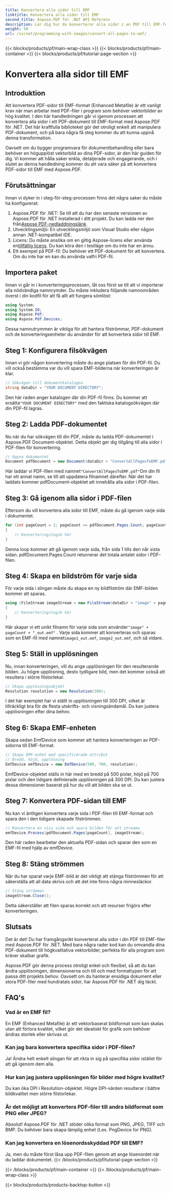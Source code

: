 ```yaml
---
title: Konvertera alla sidor till EMF
linktitle: Konvertera alla sidor till EMF
second_title: Aspose.PDF för .NET API Referens
description: Lär dig hur du konverterar alla sidor i en PDF till EMF-format med Aspose.PDF för .NET med denna detaljerade och SEO-optimerade handledning.
weight: 50
url: /sv/net/programming-with-images/convert-all-pages-to-emf/
---
```


{{< blocks/products/pf/main-wrap-class >}}
{{< blocks/products/pf/main-container >}}
{{< blocks/products/pf/tutorial-page-section >}}

# Konvertera alla sidor till EMF

## Introduktion

Att konvertera PDF-sidor till EMF-format (Enhanced Metafile) är ett vanligt krav när man arbetar med PDF-filer i program som behöver vektorbilder av hög kvalitet. I den här handledningen går vi igenom processen att konvertera alla sidor i ett PDF-dokument till EMF-format med Aspose.PDF för .NET. Det här kraftfulla biblioteket gör det otroligt enkelt att manipulera PDF-dokument, och på bara några få steg kommer du att kunna uppnå denna transformation.

Oavsett om du bygger programvara för dokumentbehandling eller bara behöver en högupplöst vektorbild av dina PDF-sidor, är den här guiden för dig. Vi kommer att hålla saker enkla, detaljerade och engagerande, och i slutet av denna handledning kommer du att vara säker på att konvertera PDF-sidor till EMF med Aspose.PDF.

## Förutsättningar

Innan vi dyker in i steg-för-steg-processen finns det några saker du måste ha konfigurerat:

1.  Aspose.PDF för .NET: Se till att du har den senaste versionen av Aspose.PDF för .NET installerad i ditt projekt. Du kan ladda ner den från[Aspose PDF-nedladdningslänk](https://releases.aspose.com/pdf/net/).
2. Utvecklingsmiljö: En utvecklingsmiljö som Visual Studio eller någon annan .NET-kompatibel IDE.
3.  Licens: Du måste ansöka om en giltig Aspose-licens eller använda en[tillfällig licens](https://purchase.aspose.com/temporary-license/). Du kan köra den i testläge om du inte har en ännu.
4. Ett exempel på PDF-fil: Du behöver ett PDF-dokument för att konvertera. Om du inte har en kan du använda valfri PDF-fil.

## Importera paket

Innan vi går in i konverteringsprocessen, låt oss först se till att vi importerar alla nödvändiga namnrymder. Du måste inkludera följande namnområden överst i din kodfil för att få allt att fungera sömlöst:

```csharp
using System;
using System.IO;
using Aspose.Pdf;
using Aspose.Pdf.Devices;
```

Dessa namnutrymmen är viktiga för att hantera filströmmar, PDF-dokument och de konverteringsenheter du använder för att konvertera sidor till EMF.

## Steg 1: Konfigurera filsökvägen

Innan vi gör någon konvertering måste du ange platsen för din PDF-fil. Du vill också bestämma var du vill spara EMF-bilderna när konverteringen är klar.

```csharp
// Sökvägen till dokumentkatalogen.
string dataDir = "YOUR DOCUMENT DIRECTORY";
```

 Den här raden anger katalogen där din PDF-fil finns. Du kommer att ersätta`"YOUR DOCUMENT DIRECTORY"` med den faktiska katalogsökvägen där din PDF-fil lagras.

## Steg 2: Ladda PDF-dokumentet

Nu när du har sökvägen till din PDF, måste du ladda PDF-dokumentet i Aspose.PDF Document-objektet. Detta objekt ger dig tillgång till alla sidor i PDF-filen för konvertering.

```csharp
// Öppna dokumentet
Document pdfDocument = new Document(dataDir + "ConvertAllPagesToEMF.pdf");
```

 Här laddar vi PDF-filen med namnet`"ConvertAllPagesToEMF.pdf"`Om din fil har ett annat namn, se till att uppdatera filnamnet därefter. När det har laddats kommer pdfDocument-objektet att innehålla alla sidor i PDF-filen.

## Steg 3: Gå igenom alla sidor i PDF-filen

Eftersom du vill konvertera alla sidor till EMF, måste du gå igenom varje sida i dokumentet.

```csharp
for (int pageCount = 1; pageCount <= pdfDocument.Pages.Count; pageCount++)
{
    // Konverteringslogik här
}
```

Denna loop kommer att gå igenom varje sida, från sida 1 tills den når sista sidan. pdfDocument.Pages.Count returnerar det totala antalet sidor i PDF-filen.

## Steg 4: Skapa en bildström för varje sida

För varje sida i slingan måste du skapa en ny bildfilström där EMF-bilden kommer att sparas.

```csharp
using (FileStream imageStream = new FileStream(dataDir + "image" + pageCount + "_out" + ".emf", FileMode.Create))
{
    // Konverteringslogik här
}
```

 Här skapar vi ett unikt filnamn för varje sida som använder`"image" + pageCount + "_out.emf"` . Varje sida kommer att konverteras och sparas som en EMF-fil med namnet`image1_out.emf`, `image2_out.emf`, och så vidare.

## Steg 5: Ställ in upplösningen

Nu, innan konverteringen, vill du ange upplösningen för den resulterande bilden. Ju högre upplösning, desto tydligare bild, men det kommer också att resultera i större filstorlekar.

```csharp
// Skapa upplösningsobjekt
Resolution resolution = new Resolution(300);
```

I det här exemplet har vi ställt in upplösningen till 300 DPI, vilket är tillräckligt bra för de flesta utskrifts- och visningsändamål. Du kan justera upplösningen efter dina behov.

## Steg 6: Skapa EMF-enheten

Skapa sedan EmfDevice som kommer att hantera konverteringen av PDF-sidorna till EMF-format.

```csharp
// Skapa EMF-enhet med specificerade attribut
// Bredd, höjd, upplösning
EmfDevice emfDevice = new EmfDevice(500, 700, resolution);
```

EmfDevice-objektet ställs in här med en bredd på 500 pixlar, höjd på 700 pixlar och den tidigare definierade upplösningen på 300 DPI. Du kan justera dessa dimensioner baserat på hur du vill att bilden ska se ut.

## Steg 7: Konvertera PDF-sidan till EMF

Nu kan vi äntligen konvertera varje sida i PDF-filen till EMF-format och spara den i den tidigare skapade filströmmen.

```csharp
// Konvertera en viss sida och spara bilden för att streama
emfDevice.Process(pdfDocument.Pages[pageCount], imageStream);
```

Den här raden bearbetar den aktuella PDF-sidan och sparar den som en EMF-fil med hjälp av emfDevice.

## Steg 8: Stäng strömmen

När du har sparat varje EMF-bild är det viktigt att stänga filströmmen för att säkerställa att all data skrivs och att det inte finns några minnesläckor.

```csharp
// Stäng strömmen
imageStream.Close();
```

Detta säkerställer att filen sparas korrekt och att resurser frigörs efter konverteringen.

## Slutsats

Det är det! Du har framgångsrikt konverterat alla sidor i din PDF till EMF-filer med Aspose.PDF för .NET. Med bara några rader kod kan du omvandla dina PDF-dokument till högkvalitativa vektorbilder, perfekta för alla program som kräver skalbar grafik.

Aspose.PDF gör denna process otroligt enkel och flexibel, så att du kan ändra upplösningen, dimensionerna och till och med formattypen för att passa ditt projekts behov. Oavsett om du hanterar ensidiga dokument eller stora PDF-filer med hundratals sidor, har Aspose.PDF för .NET dig täckt.

## FAQ's

### Vad är en EMF fil?
En EMF (Enhanced Metafile) är ett vektorbaserat bildformat som kan skalas utan att förlora kvalitet, vilket gör det idealiskt för grafik som behöver ändras storlek eller skrivas ut.

### Kan jag bara konvertera specifika sidor i PDF-filen?
Ja! Ändra helt enkelt slingan för att rikta in sig på specifika sidor istället för att gå igenom dem alla.

### Hur kan jag justera upplösningen för bilder med högre kvalitet?
Du kan öka DPI i Resolution-objektet. Högre DPI-värden resulterar i bättre bildkvalitet men större filstorlekar.

### Är det möjligt att konvertera PDF-filer till andra bildformat som PNG eller JPEG?
Absolut! Aspose.PDF för .NET stöder olika format som PNG, JPEG, TIFF och BMP. Du behöver bara skapa lämplig enhet (t.ex. PngDevice for PNG).

### Kan jag konvertera en lösenordsskyddad PDF till EMF?
Ja, men du måste först låsa upp PDF-filen genom att ange lösenordet när du laddar dokumentet.
{{< /blocks/products/pf/tutorial-page-section >}}

{{< /blocks/products/pf/main-container >}}
{{< /blocks/products/pf/main-wrap-class >}}

{{< blocks/products/products-backtop-button >}}
